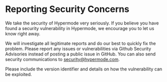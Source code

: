 # Reporting Security Concerns

We take the security of Hypermode very seriously. If you believe you have found a security
vulnerability in Hypermode, we encourage you to let us know right away.

We will investigate all legitimate reports and do our best to quickly fix the problem. Please report
any issues or vulnerabilities via Github Security Advisories instead of posting a public issue in
GitHub. You can also send security communications to security@hypermode.com.

Please include the version identifier and details on how the vulnerability can be exploited.
